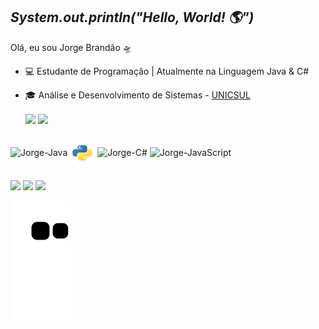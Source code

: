 ## *System.out.println("Hello, World! 🌎")*

Olá, eu sou Jorge Brandão 🛸
- 💻 Estudante de Programação | Atualmente na Linguagem Java & C#
- 🎓 Análise e Desenvolvimento de Sistemas - [UNICSUL](https://www.cruzeirodosulvirtual.com.br)

  <div>
  <img height="160em"   align="center" src="https://github-readme-stats.vercel.app/api?username=JorgeBranda0&show_icons=true&theme=darcula&include_all_commits=true&count_private=true">
  <img height="160em" align="center" src="https://github-readme-stats.vercel.app/api/top-langs/?username=JorgeBranda0&&layout=compact&hide=shell&theme=darcula">
  
  
  
      

  </div>
  
<div style="display: inline_block"><br>
  <i class="devicon-java-plain-wordmark colored"></i>
  <img align="center" alt="Jorge-Java" height="30" width="40" src="https://cdn.jsdelivr.net/gh/devicons/devicon/icons/java/java-original.svg">
  <img align="center" alt="Jorge-Python" height="30" width="40" src="https://raw.githubusercontent.com/devicons/devicon/master/icons/python/python-original.svg">
  <img align="center" alt="Jorge-C#" height="30" width="40" src="https://cdn.jsdelivr.net/gh/devicons/devicon/icons/csharp/csharp-original.svg" />
  <img align="center" alt="Jorge-JavaScript" height="30" width="40" src="https://cdn.jsdelivr.net/gh/devicons/devicon/icons/javascript/javascript-original.svg" />
</div>
  
 ##
  
  <a href = "mailto:brandaoneto01@gmail.com"><img src="https://img.shields.io/badge/-Gmail-%23333?style=for-the-badge&logo=gmail&logoColor=white" target="_blank"></a>
  <a href="https://www.linkedin.com/in/jorgebrandaon/" target="_blank"><img src="https://img.shields.io/badge/-LinkedIn-%230077B5?style=for-the-badge&logo=linkedin&logoColor=white" target="_blank"></a> 
  <a href="https://www.instagram.com/jorgebrandaojj/" target="_blank"><img src="https://img.shields.io/badge/-Instagram-%23E4405F?style=for-the-badge&logo=instagram&logoColor=white" target="_blank"></a>
  
  ![Snake animation](https://github.com/JorgeBranda0/JorgeBranda0/blob/output/github-contribution-grid-snake.svg)

</div>

